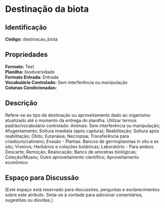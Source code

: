 # Destinação da biota

## Identificação
**Código:** destinacao_biota

## Propriedades
**Formato:** Text  
**Planilha:** biodiversidade  
**Formato Entrada:** Entrada  
**Vocabulário Controlado:** Sem interferência ou manipulação  
**Colunas Condicionadas:**   

## Descrição
Refere-se ao tipo de destinação ou aproveitamento dado ao organismo atualizado até o momento da entrega do planilha. Utilizar termos padrão/vocabulário controlado: Animais: Sem interferência ou manipulação; Afugentamento; Soltura imediata (após captura); Reabilitação; Soltura após reabilitação; Óbito; Eutanásia; Necropsia; Transferência para criadouro/cativeiro; Evasão - Plantas: Bancos de germoplasmas in situ e ex situ; Viveiros; Herbários e coleções botânicas; Laboratório - Para ambos: Descarte; Remoção; Realocação; Banco de amostras biológicas; Coleção/Museu; Outro aproveitamento científico; Aproveitamento econômico

## Espaço para Discussão
[Este espaço está reservado para discussões, perguntas e esclarecimentos sobre este atributo. Sinta-se à vontade para adicionar comentários, sugestões ou dúvidas.]
